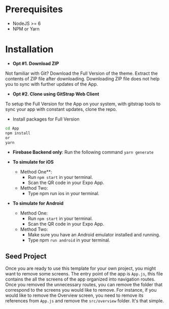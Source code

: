 # Prerequisites
* NodeJS >= 6
* NPM or Yarn

# Installation

* **Opt #1. Download ZIP**

Not familiar with Git? Download the Full Version of the theme.
Extract the contents of ZIP file after downloading.
Downloading ZIP file does not help you to sync with further updates of the App.

* **Opt #2. Clone using GitStrap Web Client**

To setup the Full Version for the App on your system, with gitstrap tools to sync your app with constant updates, clone the repo.

* Install packages for Full Version

```bash
cd App
npm install
or
yarn
```

* **Firebase Backend only**: Run the following command `yarn generate`

* **To simulate for iOS**
    * Method One**:
        * Run `npm start` in your terminal.
        * Scan the QR code in your Expo App.
    * Method Two:
        * Type npm run ios in your terminal.
* **To simulate for Android**
    * Method One:
        * Run `npm start` in your terminal.
        * Scan the QR code in your Expo App.
    * Method Two:
        * Make sure you have an Android emulator installed and running.
        * Type npm `run android` in your terminal.
        
## Seed Project

Once you are ready to use this template for your own project, you might want to remove some screens.
The entry point of the app is `App.js`, this file contains the all the screens of the app organized into navigation routes.
Once you removed the unnecessary routes, you can remove the folder that correspond to the screens you would like to remove.
For instance, if you would like to remove the Overview screen, you need to remove its references from `App.js` and remove the `src/overview` folder.
It's that simple.